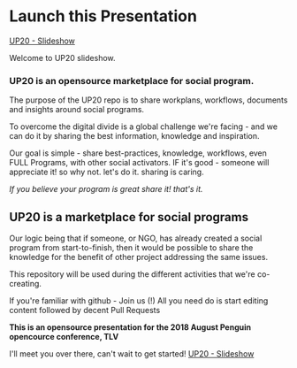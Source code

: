 # Launch this Presentation
[UP20 - Slideshow](https://lionroy.github.io/UP20-Penguin-August/)

Welcome to UP20 slideshow. 

### UP20 is an opensource marketplace for social program.

The purpose of the UP20 repo is to share workplans, workflows, documents and insights around social programs.

To overcome the digital divide is a global challenge we're facing - 
and we can do it by sharing the best information, knowledge and inspiration.

Our goal is simple - share best-practices, knowledge, workflows, even FULL Programs, with other social activators.
IF it's good - someone will appreciate it! so why not. let's do it. sharing is caring. 

_If you believe your program is great share it! that's it._

## UP20 is a marketplace for social programs
Our logic being that if someone, or NGO, has already created a social program from start-to-finish, 
then it would be possible to share the knowledge for the benefit of other project addressing the same issues.

This repository will be used during the different activities that we're co-creating.

If you're familiar with github - Join us (!)
All you need do is start editing content followed by decent Pull Requests

**This is an opensource presentation for the 2018 August Penguin opencource conference, TLV**

I'll meet you over there, can't wait to get started!
[UP20 - Slideshow](https://lionroy.github.io/UP20-Penguin-August/)

